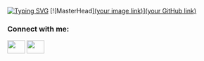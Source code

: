 [![Typing SVG](https://readme-typing-svg.herokuapp.com?font=Fira+Code&pause=1000&color=8084F7&random=false&width=435&lines=HI+THERE%2C+I'M+JOBEN%2C+A+WEB+DEVELOPER)](https://git.io/typing-svg)
[![MasterHead][(your image link)](https://wallhaven.cc/w/m31l2y)][(your GitHub link)](https://github.com/jobenapao01)
<h3 align="left">Connect with me:</h3>
<p align="left">
<a href="https://www.linkedin.com/in/jobenapao/" target="blank"><img align="center" src="https://cdn.jsdelivr.net/npm/simple-icons@3.0.1/icons/linkedin.svg" alt="" height="30" width="40" class='color:'/></a>
<a href="https://www.facebook.com/apaobenjo/" target="blank"><img align="center" src="https://cdn.jsdelivr.net/npm/simple-icons@3.0.1/icons/facebook.svg" alt="" height="30" width="40"  class='text-white'/></a>
</p>
